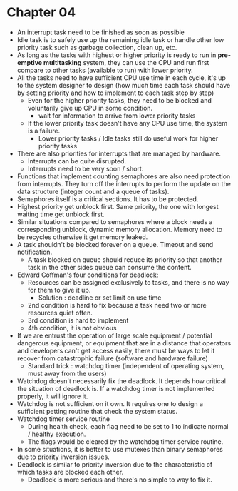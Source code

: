 # Chapter 04

- An interrupt task need to be finished as soon as possible
- Idle task is to safely use up the remaining idle task or handle other low priority task such as garbage collection, clean up, etc.
- As long as the tasks with highest or higher priority is ready to run in **pre-emptive multitasking** system, they can use the CPU and run first compare to other tasks (available to run) with lower priority.
- All the tasks need to have sufficient CPU use time in each cycle, it's up to the system designer to design (how much time each task should have by setting priority and how to implement to each task step by step)
  - Even for the higher priority tasks, they need to be blocked and voluntarily give up CPU in some condition.
    - wait for information to arrive from lower priority tasks
  - If the lower priority task doesn't have any CPU use time, the system is a failure.
    - Lower priority tasks / Idle tasks still do useful work for higher priority tasks
- There are also priorities for interrupts that are managed by hardware.
  - Interrupts can be quite disrupted.
  - Interrupts need to be very soon / short.
- Functions that implement counting semaphores are also need protection from interrupts.  They turn off the interrupts to perform the update on the data structure (integer count and a queue of tasks).
- Semaphores itself is a critical sections. It has to be protected.
- Highest priority get unblock first. Same priority, the one with longest waiting time get unblock first.
- Similar situations compared to semaphores where a block needs a corresponding unblock, dynamic memory allocation. Memory need to be recycles otherwise it get memory leaked.
- A task shouldn't be blocked forever on a queue. Timeout and send notification.
  - A task blocked on queue should reduce its priority so that another task in the other sides queue can consume the content.
- Edward Coffman's four conditions for deadlock:
  - Resources can be assigned exclusively to tasks, and there is no way for them to give it up.
    - Solution : deadline or set limit on use time
  - 2nd condition is hard to fix because a task need two or more resources quiet often.
  - 3rd condition is hard to implement
  - 4th condition, it is not obvious
- If we are entrust the operation of large scale equipment / potential dangerous equipment, or equipment that are in a distance that operators and developers can't get access easily, there must be ways to let it recover from catastrophic failure (software and hardware failure)
  - Standard trick : watchdog timer (independent of operating system, must away from the users)
- Watchdog doesn't necessarily fix the deadlock. It depends how critical the situation of deadlock is. If a watchdog timer is not implemented properly, it will ignore it.
- Watchdog is not sufficient on it own. It requires one to design a sufficient petting routine that check the system status.
- Watchdog timer service routine
  - During health check, each flag need to be set to 1 to indicate normal / healthy execution.
  - The flags would be cleared by the watchdog timer service routine.
- In some situations, it is better to use mutexes than binary semaphores due to priority inversion issues.
- Deadlock is similar to priority inversion due to the characteristic of which tasks are blocked each other.
  - Deadlock is more serious and there's no simple to way to fix it.

